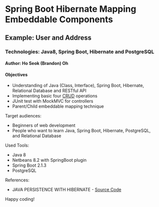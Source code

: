 # Spring Boot Hibernate Mapping Embeddable Components
## Example: User and Address
### Technologies: Java8, Spring Boot, Hibernate and PostgreSQL
#### Author: Ho Seok (Brandon) Oh

#### Objectives
- Understanding of Java (Class, Interface), Spring Boot, Hibernate, Relational Database and RESTful API
- Implementing basic four [CRUD](https://en.wikipedia.org/wiki/Create,_read,_update_and_delete) operations
- JUnit test with MockMVC for controllers
- Parent/Child embeddable mapping technique 

Target audiences:
- Beginners of web development
- People who want to learn Java, Spring Boot, Hibernate, PostgreSQL, and Relational Database


Used Tools:
- Java 8
- Netbeans 8.2 with SpringBoot plugin
- Spring Boot 2.1.3
- PostgreSQL

References:
- JAVA PERSISTENCE WITH HIBERNATE - [Source Code](http://jpwh.org/)


Happy coding!
